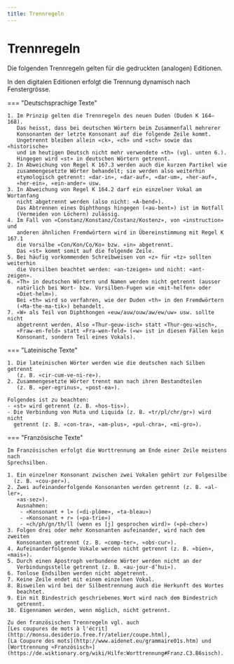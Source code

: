 ```yaml
---
title: Trennregeln
---
```


# Trennregeln

Die folgenden Trennregeln gelten für die gedruckten (analogen) Editionen.

In den digitalen Editionen erfolgt die Trennung dynamisch nach Fenstergrösse.

=== "Deutschsprachige Texte"
 
    1. Im Prinzip gelten die Trennregeln des neuen Duden (Duden K 164–168).
       Das heisst, dass bei deutschen Wörtern beim Zusammenfall mehrerer
       Konsonanten der letzte Konsonant auf die folgende Zeile kommt.
       Ungetrennt bleiben allein «ck», «ch» und «sch» sowie das «historische»
       und im heutigen Deutsch nicht mehr verwendete «th» (vgl. unten 6.).
       Hingegen wird «st» in deutschen Wörtern getrennt.
    2. In Abweichung von Regel K 167.3 werden auch die kurzen Partikel wie
       zusammengesetzte Wörter behandelt; sie werden also weiterhin
       etymologisch getrennt: «dar-in», «dar-auf», «dar-um», «her-auf»,
       «her-ein», «ein-ander» usw.
    3. In Abweichung von Regel K 164.2 darf ein einzelner Vokal am Wortanfang
       nicht abgetrennt werden (also nicht: «A-bend»).
       Das Abtrennen eines Diphthongs hingegen («au-bent») ist im Notfall
       (Vermeiden von Löchern) zulässig.
    4. Im Fall von «Constanz/Konstanz/Costanz/Kostenz», von «instruction» und
       anderen ähnlichen Fremdwörtern wird in Übereinstimmung mit Regel K 167.1
       die Vorsilbe «Con/Kon/Co/Ko» bzw. «in» abgetrennt.
       Das «st» kommt somit auf die folgende Zeile.
    5. Bei häufig vorkommenden Schreibweisen von «z» für «tz» sollten weiterhin
       die Vorsilben beachtet werden: «an-tzeigen» und nicht: «ant-zeigen».
    6. «Th» in deutschen Wörtern und Namen werden nicht getrennt (ausser
       natürlich bei Wort- bzw. Vorsilben-Fugen wie «mit-helfen» oder
       «Diet-helm»).
       Bei «th» wird so verfahren, wie der Duden «th» in den Fremdwörtern
       («Ma-the-ma-tik») behandelt.
    7. «W» als Teil von Diphthongen «euw/auw/ouw/aw/ew/uw» usw. sollte nicht
       abgetrennt werden. Also «Thur-geuw-isch» statt «Thur-geu-wisch»,
       «Fraw-en-feld» statt «Fra-wen-feld» («w» ist in diesen Fällen kein
       Konsonant, sondern Teil eines Vokals).

=== "Lateinische Texte"

    1. Die lateinischen Wörter werden wie die deutschen nach Silben getrennt
       (z. B. «cir-cum-ve-ni-re»).
    2. Zusammengesetzte Wörter trennt man nach ihren Bestandteilen
       (z. B. «per-egrinus», «post-ea»).

    Folgendes ist zu beachten:  
    - «st» wird getrennt (z. B. «hos-tis»).  
    - Die Verbindung von Muta und Liquida (z. B. «tr/pl/chr/gr») wird nicht
      getrennt (z. B. «con-tra», «am-plus», «pul-chra», «mi-gro»).

=== "Französische Texte" 

    Im Französischen erfolgt die Worttrennung am Ende einer Zeile meistens nach
    Sprechsilben.

    1. Ein einzelner Konsonant zwischen zwei Vokalen gehört zur Folgesilbe
      (z. B. «cou-per»).
    2. Zwei aufeinanderfolgende Konsonanten werden getrennt (z. B. «al-ler»,
       «as-sez»).  
       Ausnahmen:  
        - «Konsonant + l» («di-plôme», «ta-bleau»)  
        - «Konsonant + r» («pa-trie»)  
        - «ch/ph/gn/th/ll (wenn es [j] gesprochen wird)» («pê-cher»)  
    3. Folgen drei oder mehr Konsonanten aufeinander, wird nach dem zweiten
       Konsonanten getrennt (z. B. «comp-ter», «obs-cur»).
    4. Aufeinanderfolgende Vokale werden nicht getrennt (z. B. «bien», «mais»).
    5. Durch einen Apostroph verbundene Wörter werden nicht an der
       Verbindungsstelle getrennt (z. B. «au-jour-d’hui»).
    6. Tonlose Endsilben werden nicht abgetrennt.
    7. Keine Zeile endet mit einem einzelnen Vokal.
    8. Bisweilen wird bei der Silbentrennung auch die Herkunft des Wortes
       beachtet.
    9. Ein mit Bindestrich geschriebenes Wort wird nach dem Bindestrich
       getrennt.
    10. Eigennamen werden, wenn möglich, nicht getrennt.
   
    Zu den französischen Trennregeln vgl. auch
    [Les coupures de mots à l'écrit](http://monsu.desiderio.free.fr/atelier/coupe.html),
    [La Coupure des mots](http://www.aidenet.eu/grammaire01s.htm) und
    [Worttrennung «Französisch»](https://de.wiktionary.org/wiki/Hilfe:Worttrennung#Franz.C3.B6sisch).
